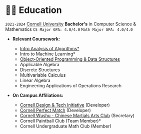 # 👨‍🎓 Education

`2021-2024` [Cornell University](https://www.cornell.edu/)
**Bachelor's** in Computer Science & Mathematics
`CS Major GPA: 4.0/4.0` `Math Major GPA: 4.0/4.0`

- **Relevant Coursework:**

  - [Intro Analysis of Algorithms\*](https://github.com/pratyush1712/cs4820)
  - Intro to Machine Learning\*
  - [Object-Oriented Programming & Data Structures](https://github.com/pratyush1712/orb-game)
  - Applicable Algebra
  - Discrete Structures
  - Multivariable Calculus
  - Linear Algebra
  - Engineering Applications of Operations Research

- **On Campus Affiliations:**
  - [Cornell Design & Tech Initiative](https://www.cornelldti.org/) (Developer)
  - [Cornell Perfect Match](https://perfectmatch.ai/) (Developer)
  - [Cornell Wushu - Chinese Martials Arts Club](https://cornellwushu.github.io/) (Secretary)
  - Cornell Paintball Club (Team Member)\*
  - Cornell Undergraduate Math Club (Member)
